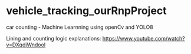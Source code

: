 # vehicle_tracking_ourRnpProject
car counting - Machine Learnning using openCv and YOLO8

Lining and counting logic explanations:
https://www.youtube.com/watch?v=DXqdjWndooI
